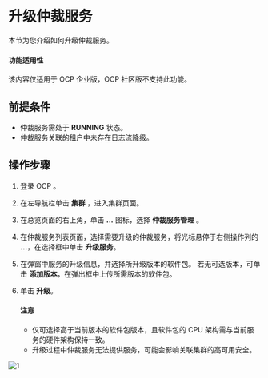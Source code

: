 # 升级仲裁服务

本节为您介绍如何升级仲裁服务。

<main id="notice" type='notice'>
<h4>功能适用性</h4>
<p>该内容仅适用于 OCP 企业版，OCP 社区版不支持此功能。</p>
</main>

## 前提条件

* 仲裁服务需处于 **RUNNING** 状态。
* 仲裁服务关联的租户中未存在日志流降级。

## 操作步骤

1. 登录 OCP 。

2. 在左导航栏单击 **集群** ，进入集群页面。

3. 在总览页面的右上角，单击 **...** 图标，选择 **仲裁服务管理** 。

4. 在仲裁服务列表页面，选择需要升级的仲裁服务，将光标悬停于右侧操作列的 **...**，在选择框中单击 **升级服务**。

5. 在弹窗中服务的升级信息，并选择所升级版本的软件包。
   若无可选版本，可单击 **添加版本**，在弹出框中上传所需版本的软件包。

6. 单击 **升级**。

    <main id="notice" type='notice'>
    <h4>注意</h4>
    <p><ul><li>仅可选择高于当前版本的软件包版本，且软件包的 CPU 架构需与当前服务的硬件架构保持一致。</li><li>升级过程中仲裁服务无法提供服务，可能会影响关联集群的高可用安全。</li></p>
    </main>

![1](https://obbusiness-private.oss-cn-shanghai.aliyuncs.com/doc/img/ocp/410/%E4%BB%B2%E8%A3%81-%E5%8D%87%E7%BA%A7%E6%9C%8D%E5%8A%A1.png)
